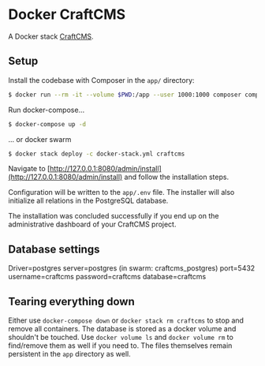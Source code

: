 # Docker CraftCMS

A Docker stack [CraftCMS](https://craftcms.com/).

## Setup

Install the codebase with Composer in the `app/` directory:

```bash
$ docker run --rm -it --volume $PWD:/app --user 1000:1000 composer composer create-project craftcms/craft app -n
```

Run docker-compose...

```bash
$ docker-compose up -d
```

... or docker swarm

```bash
$ docker stack deploy -c docker-stack.yml craftcms
```

Navigate to
[http://127.0.0.1:8080/admin/install](http://127.0.0.1:8080/admin/install) and
follow the installation steps.

Configuration will be written to the `app/.env` file. The installer will also
initialize all relations in the PostgreSQL database.

The installation was concluded successfully if you end up on the administrative
dashboard of your CraftCMS project.

## Database settings

Driver=postgres
server=postgres (in swarm: craftcms_postgres)
port=5432
username=craftcms
password=craftcms
database=craftcms

## Tearing everything down

Either use `docker-compose down` or `docker stack rm craftcms` to stop and
remove all containers. The database is stored as a docker volume and shouldn't
be touched. Use `docker volume ls` and `docker volume rm` to find/remove them
as well if you need to. The files themselves remain persistent in the `app` 
directory as well.
